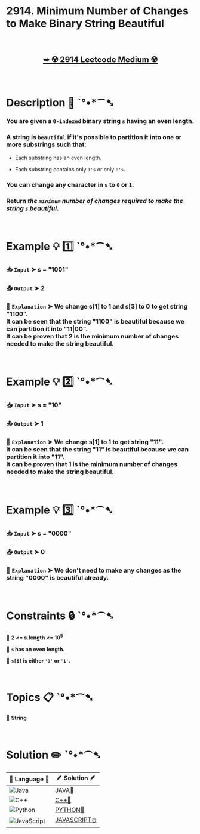 # 2914. Minimum Number of Changes to Make Binary String Beautiful

</br>

<h2 align="center"> 

<a href="https://leetcode.com/problems/minimum-number-of-changes-to-make-binary-string-beautiful/description/?envType=daily-question&envId=2024-11-05"><strong>➥ ☢️ 2914 Leetcode Medium ☢️ </strong></a>
</h2>

</br>

# Description 📜 ˋ°•*⁀➷

### You are given a `0-indexed` binary string `s` having an even length.

### A string is `beautiful` if it's possible to partition it into one or more substrings such that:

- Each substring has an even length.

- Each substring contains only `1's` or only `0's`.

### You can change any character in `s` to `0` or `1`.

### Return *the `minimum` number of changes required to make the string `s` beautiful*.

</br>

# Example 💡 1️⃣ ˋ°•*⁀➷

  ### 📥 `Input`  ➤ s = "1001"

  ### 📤 `Output`  ➤ 2

  ### 🔦 `Explanation`  ➤ We change s[1] to 1 and s[3] to 0 to get string "1100".</br> It can be seen that the string "1100" is beautiful because we can partition it into "11|00".</br> It can be proven that 2 is the minimum number of changes needed to make the string beautiful.

</br>

# Example 💡 2️⃣ ˋ°•*⁀➷

  ### 📥 `Input` ➤ s = "10"

  ### 📤 `Output`  ➤ 1

  ### 🔦 `Explanation` ➤  We change s[1] to 1 to get string "11".</br> It can be seen that the string "11" is beautiful because we can partition it into "11".</br> It can be proven that 1 is the minimum number of changes needed to make the string beautiful.

</br>

# Example 💡 3️⃣ ˋ°•*⁀➷

  ### 📥 `Input` ➤ s = "0000"

  ### 📤 `Output`  ➤ 0

  ### 🔦 `Explanation`  ➤  We don't need to make any changes as the string "0000" is beautiful already.

</br>

# Constraints 🔒 ˋ°•*⁀➷

🔹 **2 <= s.length <= 10<sup>5</sup>** </br>

🔹 **`s` has an even length.** </br>

🔹 **`s[i]` is either `'0'` or `'1'`.** </br>

</br>

# Topics 📋 ˋ°•*⁀➷

🔸 **String**  </br>

</br>

# Solution ✏️ ˋ°•*⁀➷

| 📒 Language 📒  | 🪶 Solution 🪶 |
| ------------- | ------------- |
|  ![Java](https://img.shields.io/badge/java-%23ED8B00.svg?style=for-the-badge&logo=openjdk&logoColor=white)  | [JAVA🍁](https://github.com/Prakhar-002/LEETCODE/blob/main/%F0%9F%93%9C%20Daily%20Challange%20%F0%9F%92%A1/11%20November%20%F0%9F%8E%A1%202024/05%20-%2011%20-%202024%20---%202914.%20Minimum%20Number%20of%20Changes%20to%20Make%20Binary%20String%20Beautiful%20%E2%98%83%EF%B8%8F%20%F0%9F%8D%81%20%F0%9F%8D%B0%20%F0%9F%8E%B2/%F0%9F%8D%81JAVA%20-%202914.%20Minimum%20Number%20of%20Changes%20to%20Make%20Binary%20String%20Beautif.java) |
|  ![C++](https://img.shields.io/badge/c++-%2300599C.svg?style=for-the-badge&logo=c%2B%2B&logoColor=white)  | [C++🎲](https://github.com/Prakhar-002/LEETCODE/blob/main/%F0%9F%93%9C%20Daily%20Challange%20%F0%9F%92%A1/11%20November%20%F0%9F%8E%A1%202024/05%20-%2011%20-%202024%20---%202914.%20Minimum%20Number%20of%20Changes%20to%20Make%20Binary%20String%20Beautiful%20%E2%98%83%EF%B8%8F%20%F0%9F%8D%81%20%F0%9F%8D%B0%20%F0%9F%8E%B2/%F0%9F%8E%B2CPP%20-%202914.%20Minimum%20Number%20of%20Changes%20to%20Make%20Binary%20String%20Beautiful.cpp)  |
|  ![Python](https://img.shields.io/badge/python-3670A0?style=for-the-badge&logo=python&logoColor=ffdd54)    | [PYTHON🍰](https://github.com/Prakhar-002/LEETCODE/blob/main/%F0%9F%93%9C%20Daily%20Challange%20%F0%9F%92%A1/11%20November%20%F0%9F%8E%A1%202024/05%20-%2011%20-%202024%20---%202914.%20Minimum%20Number%20of%20Changes%20to%20Make%20Binary%20String%20Beautiful%20%E2%98%83%EF%B8%8F%20%F0%9F%8D%81%20%F0%9F%8D%B0%20%F0%9F%8E%B2/%F0%9F%8D%B0PYTHON%20-%202914.%20Minimum%20Number%20of%20Changes%20to%20Make%20Binary%20String%20Beautif.py) |
| ![JavaScript](https://img.shields.io/badge/javascript-%23323330.svg?style=for-the-badge&logo=javascript&logoColor=%23F7DF1E)   | [JAVASCRIPT☃️](https://github.com/Prakhar-002/LEETCODE/blob/main/%F0%9F%93%9C%20Daily%20Challange%20%F0%9F%92%A1/11%20November%20%F0%9F%8E%A1%202024/05%20-%2011%20-%202024%20---%202914.%20Minimum%20Number%20of%20Changes%20to%20Make%20Binary%20String%20Beautiful%20%E2%98%83%EF%B8%8F%20%F0%9F%8D%81%20%F0%9F%8D%B0%20%F0%9F%8E%B2/%E2%98%83%EF%B8%8FJAVASCRIPT%20-%202914.%20Min%20Number%20of%20Changes%20to%20Make%20Binary%20String%20Beautif.js) |
